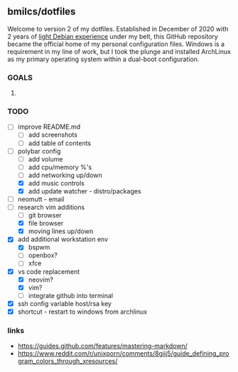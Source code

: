 ## bmilcs/dotfiles

Welcome to version 2 of my dotfiles. Established in December of 2020 with 2 years of [light Debian experience](https://github.com/bmilcs/linux) under my belt, this GitHub repository became the official home of my personal configuration files. Windows is a requirement in my line of work, but I took the plunge and installed ArchLinux as my primary operating system within a dual-boot configuration. 



### GOALS
   1. 

### TODO

- [ ] improve README.md
    - [ ] add screenshots
    - [ ] add table of contents
- [ ] polybar config
    - [ ] add volume
    - [ ] add cpu/memory %'s
    - [ ] add networking up/down
    - [x] add music controls
    - [x] add update watcher - distro/packages
- [ ] neomutt - email
- [ ] research vim additions
    - [ ] git browser
    - [x] file browser
    - [x] moving lines up/down 
- [x] add additional workstation env
    - [x] bspwm
    - [ ] openbox?
    - [ ] xfce
- [x] vs code replacement
    - [x] neovim?
    - [x] vim?
    - [ ] integrate github into terminal
- [x] ssh config variable host/rsa key
- [x] shortcut - restart to windows from archlinux

### links

- https://guides.github.com/features/mastering-markdown/ 
- https://www.reddit.com/r/unixporn/comments/8giij5/guide_defining_program_colors_through_xresources/

